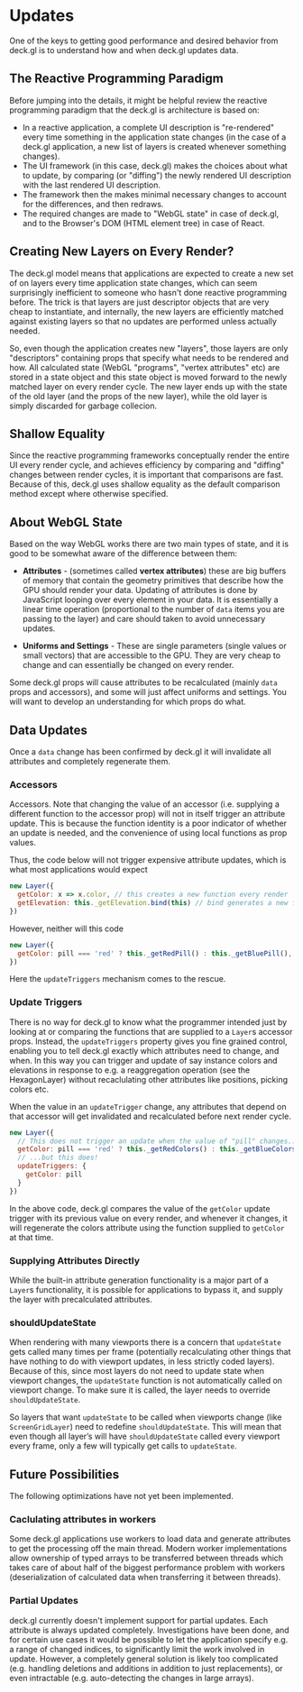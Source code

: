 # Updates

One of the keys to getting good performance and desired behavior from deck.gl is to understand how and when deck.gl updates data.


## The Reactive Programming Paradigm

Before jumping into the details, it might be helpful review the reactive programming paradigm that the deck.gl is architecture is based on:

- In a reactive application, a complete UI description is "re-rendered" every time something in the application state changes (in the case of a deck.gl application, a new list of layers is created whenever something changes).
- The UI framework (in this case, deck.gl) makes the choices about what to update, by comparing (or "diffing") the newly rendered UI description with the last rendered UI description.
- The framework then the makes minimal necessary changes to account for the differences, and then redraws.
- The required changes are made to "WebGL state" in case of deck.gl, and to the Browser's DOM (HTML element tree) in case of React.


## Creating New Layers on Every Render?

The deck.gl model means that applications are expected to create a new set of on layers every time application state changes, which can seem surprisingly inefficient to someone who hasn't done reactive programming before. The trick is that layers are just descriptor objects that are very cheap to instantiate, and internally, the new layers are efficiently matched against existing layers so that no updates are performed unless actually needed.

So, even though the application creates new "layers", those layers are only "descriptors" containing props that specify what needs to be rendered and how. All calculated state (WebGL "programs", "vertex attributes" etc) are stored in a state object and this state object is moved forward to the newly matched layer on every render cycle.  The new layer ends up with the state of the old layer (and the props of the new layer), while the old layer is simply discarded for garbage collecion.


## Shallow Equality

Since the reactive programming frameworks conceptually render the entire UI every render cycle, and achieves efficiency by comparing and "diffing" changes between render cycles, it is important that comparisons are fast. Because of this, deck.gl uses shallow equality as the default comparison method except where otherwise specified.


## About WebGL State

Based on the way WebGL works there are two main types of state, and it is good to be somewhat aware of the difference between them:

* **Attributes** - (sometimes called **vertex attributes**) these are big buffers of memory that contain the geometry primitives that describe how the GPU should render your data. Updating of attributes is done by JavaScript looping over every element in your data. It is essentially a linear time operation (proportional to the number of `data` items you are passing to the layer) and care should taken to avoid unnecessary updates.

* **Uniforms and Settings** - These are single parameters (single values or small vectors) that are accessible to the GPU. They are very cheap to change and can essentially be changed on every render.

Some deck.gl props will cause attributes to be recalculated (mainly `data` props and accessors), and some will just affect uniforms and settings. You will want to develop an understanding for which props do what.


## Data Updates

Once a `data` change has been confirmed by deck.gl it will invalidate all attributes and completely regenerate them.


### Accessors

Accessors. Note that changing the value of an accessor (i.e. supplying a different function to the accessor prop) will not in itself trigger an attribute update. This is because the function identity is a poor indicator of whether an update is needed, and the convenience of using local functions as prop values.

Thus, the code below will not trigger expensive attribute updates, which is what most applications would expect
```js
new Layer({
  getColor: x => x.color, // this creates a new function every render
  getElevation: this._getElevation.bind(this) // bind generates a new function every render
})
```

However, neither will this code
```js
new Layer({
  getColor: pill === 'red' ? this._getRedPill() : this._getBluePill(), // Does not trigger an attribute update!!!
})
```

Here the `updateTriggers` mechanism comes to the rescue.


### Update Triggers

There is no way for deck.gl to know what the programmer intended just by looking at or comparing the functions that are supplied to a `Layer`s accessor props. Instead, the `updateTriggers` property gives you fine grained control, enabling you to tell deck.gl exactly which attributes need to change, and when. In this way you can trigger and update of say instance colors and elevations in response to e.g. a reaggregation operation (see the HexagonLayer) without recaclulating other attributes like positions, picking colors etc.

When the value in an `updateTrigger` change, any attributes that depend on that accessor will get invalidated and recalculated before next render cycle.

```js
new Layer({
  // This does not trigger an update when the value of "pill" changes...
  getColor: pill === 'red' ? this._getRedColors() : this._getBlueColors(),
  // ...but this does!
  updateTriggers: {
  	getColor: pill
  }
})
```
In the above code, deck.gl compares the value of the `getColor` update trigger with its previous value on every render, and whenever it changes, it will regenerate the colors attribute using the function supplied to `getColor` at that time.


### Supplying Attributes Directly

While the built-in attribute generation functionality is a major part of a `Layer`s functionality, it is possible for applications to bypass it, and supply the layer with precalculated attributes.


### shouldUpdateState

When rendering with many viewports there is a concern that `updateState` gets called many times per frame (potentially recalculating other things that have nothing to do with viewport updates, in less strictly coded layers). Because of this, since most layers do not need to update state when viewport changes, the `updateState` function is not automatically called on viewport change. To make sure it is called, the layer needs to override `shouldUpdateState`.

So layers that want `updateState` to be called when viewports change (like `ScreenGridLayer`) need to redefine `shouldUpdateState`. This will mean that even though all layer’s will have `shouldUpdateState` called every viewport every frame, only a few will typically get calls to `updateState`.



## Future Possibilities

The following optimizations have not yet been implemented.


### Caclulating attributes in workers

Some deck.gl applications use workers to load data and generate attributes to get the processing off the main thread. Modern worker implementations allow ownership of typed arrays to be transferred between threads which takes care of about half of the biggest performance problem with workers (deserialization of calculated data when transferring it between threads).


### Partial Updates

deck.gl currently doesn't implement support for partial updates. Each attribute is always updated completely. Investigations have been done, and for certain use cases it would be possible to let the application specify e.g. a range of changed indices, to significantly limit the work involved in update. However, a completely general solution is likely too complicated (e.g. handling deletions and additions in addition to just replacements), or even intractable (e.g. auto-detecting the changes in large arrays).

